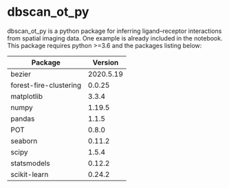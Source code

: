 # dbscan_ot_py
dbscan_ot_py is a python package for inferring ligand–receptor interactions from spatial imaging data. One example is already included in the notebook.
This package requires python >=3.6 and the packages listing below:

| Package | Version|
| ----------- | ----------- |
| bezier | 2020.5.19 |
| forest-fire-clustering | 0.0.25 |
| matplotlib | 3.3.4 |
| numpy | 1.19.5 |
| pandas | 1.1.5 |
| POT | 0.8.0 |
| seaborn | 0.11.2 |
| scipy | 1.5.4 |
| statsmodels | 0.12.2 |
| scikit-learn | 0.24.2 |
